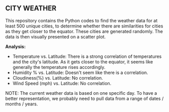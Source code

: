 ## CITY WEATHER

This repository contains the Python codes to find the weather data for at least 500 unique cities, to determine whether there are similarities for cities as they get closer to the equator.  These cities are generated randomly.  The data is then visually presented on a scatter plot.

**Analysis:**
* Temperature vs. Latitude: There is a strong correlation of temperatures and the city's latitude.  As it gets closer to the equator, it seems like generally the temperature rises accordingly.
* Humidity % vs. Latitude: Doesn't seem like there is a correlation.
* Cloudiness(%) vs. Latitude: No correlation.
* Wind Speed (mph) vs. Latitude: No correlation.

NOTE: The current weather data is based on one specific day.  To have a better representation, we probably need to pull data from a range of dates / months / years.
